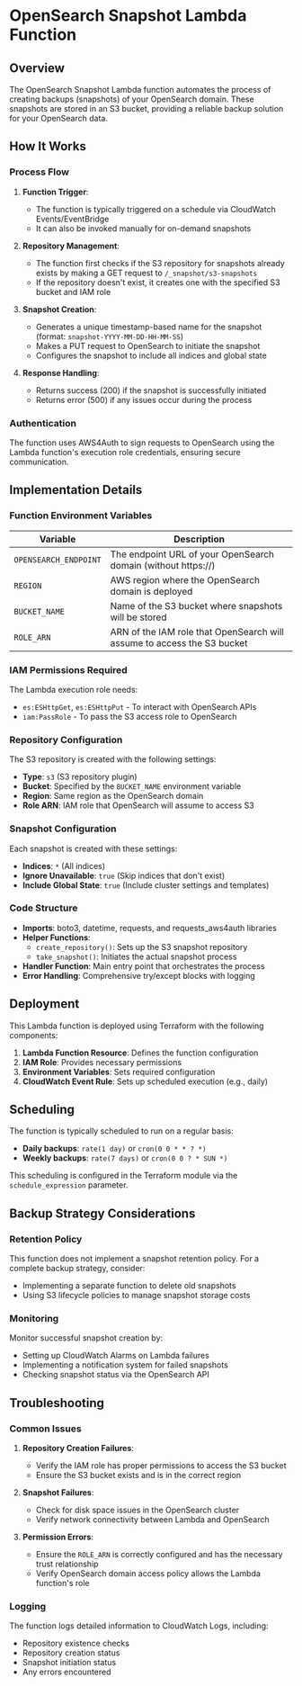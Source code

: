 # OpenSearch Snapshot Lambda Function

## Overview

The OpenSearch Snapshot Lambda function automates the process of creating backups (snapshots) of your OpenSearch domain. These snapshots are stored in an S3 bucket, providing a reliable backup solution for your OpenSearch data.

## How It Works

### Process Flow

1. **Function Trigger**:
   - The function is typically triggered on a schedule via CloudWatch Events/EventBridge
   - It can also be invoked manually for on-demand snapshots

2. **Repository Management**:
   - The function first checks if the S3 repository for snapshots already exists by making a GET request to `/_snapshot/s3-snapshots`
   - If the repository doesn't exist, it creates one with the specified S3 bucket and IAM role

3. **Snapshot Creation**:
   - Generates a unique timestamp-based name for the snapshot (format: `snapshot-YYYY-MM-DD-HH-MM-SS`)
   - Makes a PUT request to OpenSearch to initiate the snapshot
   - Configures the snapshot to include all indices and global state

4. **Response Handling**:
   - Returns success (200) if the snapshot is successfully initiated
   - Returns error (500) if any issues occur during the process

### Authentication

The function uses AWS4Auth to sign requests to OpenSearch using the Lambda function's execution role credentials, ensuring secure communication.

## Implementation Details

### Function Environment Variables

| Variable | Description |
|----------|-------------|
| `OPENSEARCH_ENDPOINT` | The endpoint URL of your OpenSearch domain (without https://) |
| `REGION` | AWS region where the OpenSearch domain is deployed |
| `BUCKET_NAME` | Name of the S3 bucket where snapshots will be stored |
| `ROLE_ARN` | ARN of the IAM role that OpenSearch will assume to access the S3 bucket |

### IAM Permissions Required

The Lambda execution role needs:
- `es:ESHttpGet`, `es:ESHttpPut` - To interact with OpenSearch APIs
- `iam:PassRole` - To pass the S3 access role to OpenSearch

### Repository Configuration

The S3 repository is created with the following settings:
- **Type**: `s3` (S3 repository plugin)
- **Bucket**: Specified by the `BUCKET_NAME` environment variable
- **Region**: Same region as the OpenSearch domain
- **Role ARN**: IAM role that OpenSearch will assume to access S3

### Snapshot Configuration

Each snapshot is created with these settings:
- **Indices**: `*` (All indices)
- **Ignore Unavailable**: `true` (Skip indices that don't exist)
- **Include Global State**: `true` (Include cluster settings and templates)

### Code Structure

- **Imports**: boto3, datetime, requests, and requests_aws4auth libraries
- **Helper Functions**:
  - `create_repository()`: Sets up the S3 snapshot repository
  - `take_snapshot()`: Initiates the actual snapshot process
- **Handler Function**: Main entry point that orchestrates the process
- **Error Handling**: Comprehensive try/except blocks with logging

## Deployment

This Lambda function is deployed using Terraform with the following components:

1. **Lambda Function Resource**: Defines the function configuration
2. **IAM Role**: Provides necessary permissions
3. **Environment Variables**: Sets required configuration
4. **CloudWatch Event Rule**: Sets up scheduled execution (e.g., daily)

## Scheduling

The function is typically scheduled to run on a regular basis:
- **Daily backups**: `rate(1 day)` or `cron(0 0 * * ? *)`
- **Weekly backups**: `rate(7 days)` or `cron(0 0 ? * SUN *)`

This scheduling is configured in the Terraform module via the `schedule_expression` parameter.

## Backup Strategy Considerations

### Retention Policy

This function does not implement a snapshot retention policy. For a complete backup strategy, consider:
- Implementing a separate function to delete old snapshots
- Using S3 lifecycle policies to manage snapshot storage costs

### Monitoring

Monitor successful snapshot creation by:
- Setting up CloudWatch Alarms on Lambda failures
- Implementing a notification system for failed snapshots
- Checking snapshot status via the OpenSearch API

## Troubleshooting

### Common Issues

1. **Repository Creation Failures**:
   - Verify the IAM role has proper permissions to access the S3 bucket
   - Ensure the S3 bucket exists and is in the correct region

2. **Snapshot Failures**:
   - Check for disk space issues in the OpenSearch cluster
   - Verify network connectivity between Lambda and OpenSearch

3. **Permission Errors**:
   - Ensure the `ROLE_ARN` is correctly configured and has the necessary trust relationship
   - Verify OpenSearch domain access policy allows the Lambda function's role

### Logging

The function logs detailed information to CloudWatch Logs, including:
- Repository existence checks
- Repository creation status
- Snapshot initiation status
- Any errors encountered 